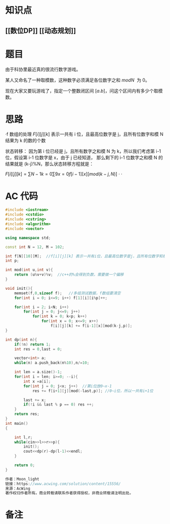 # 知识点
  ## [[数位DP]] [[动态规划]]
# 题目
 由于科协里最近真的很流行数字游戏。

某人又命名了一种取模数，这种数字必须满足各位数字之和 $mod N$   为 0。

现在大家又要玩游戏了，指定一个整数闭区间 $[a.b]$，问这个区间内有多少个取模数。

# 思路
·f 数组的处理
$F[i][j][k]$ 表示一共有 i 位，且最高位数字是 j，且所有位数字和模 N 结果为 k 的数的个数

状态转移： 因为第 i 位已经是 j，且所有数字之和模 N 为 k，所以我们考虑第 i-1 位，假设第 i-1 位数字是 x，由于 j 已经知道，
那么剩下的 i-1 位数字之和模 N 的结果就是 (k-j)%N，那么状态转移方程就是：

$F[i][j][k]=∑N−1 k=0∑9 x=0 f[i−1][x][mod (k−j, N)]$
·
·
# AC 代码
```cpp
#include <iostream>
#include <cstdio>
#include <cstring>
#include <algorithm>
#include <vector>

using namespace std;

const int N = 12, M = 102;

int f[N][10][M];  //f[i][j][k] 表示一共有i位，且最高位数字是j，且所有位数字和模p位k的数字个数
int p;

int mod(int u,int v){
    return (u%v+v)%v;  //c++的%会得到负数，需要做一个偏移
}

void init(){
    memset(f,0,sizeof f);   //多组测试数据，f数组要清空
    for(int i = 0; i<=9; i++) f[1][i][i%p]++;

    for(int i = 2; i<N; i++)
        for(int j = 0; j<=9; j++)
            for(int k = 0; k<p; k++)
                for(int x = 0; x<=9; x++)
                    f[i][j][k] += f[i-1][x][mod(k-j,p)];
}

int dp(int n){
    if(!n) return 1;
    int res = 0,last = 0;

    vector<int> a;
    while(n) a.push_back(n%10),n/=10;

    int len = a.size()-1;
    for(int i = len; i>=0; --i){
        int x =a[i];    
        for(int j = 0; j<x; j++)  //第i位放0~x-1
            res += f[i+1][j][mod(-last,p)]; //0~i位，所以一共有i+1位

        last += x;
        if(!i && last % p == 0) res ++; 
    }
    return res;
}
int main()
{

    int l,r;
    while(cin>>l>>r>>p){
        init();
        cout<<dp(r)-dp(l-1)<<endl;
    }

    return 0;
}

作者：Moon_light
链接：https://www.acwing.com/solution/content/15556/
来源：AcWing
著作权归作者所有。商业转载请联系作者获得授权，非商业转载请注明出处。
```
# 备注
